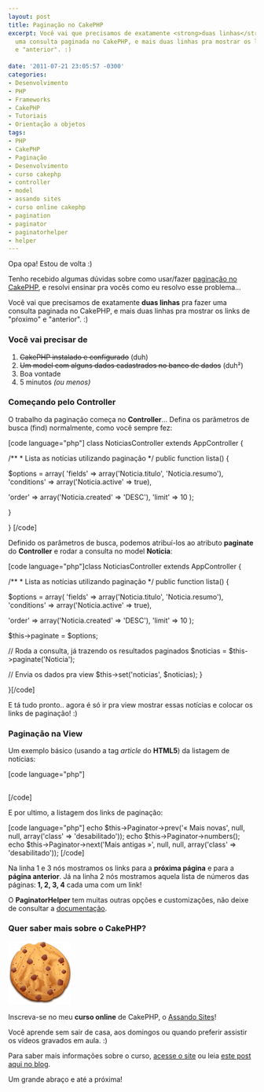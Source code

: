 ```yaml
---
layout: post
title: Paginação no CakePHP
excerpt: Você vai que precisamos de exatamente <strong>duas linhas</strong> pra fazer
  uma consulta paginada no CakePHP, e mais duas linhas pra mostrar os links de "pŕoximo"
  e "anterior". :)

date: '2011-07-21 23:05:57 -0300'
categories:
- Desenvolvimento
- PHP
- Frameworks
- CakePHP
- Tutoriais
- Orientação a objetos
tags:
- PHP
- CakePHP
- Paginação
- Desenvolvimento
- curso cakephp
- controller
- model
- assando sites
- curso online cakephp
- pagination
- paginator
- paginatorhelper
- helper
---
```

<p>Opa opa! Estou de volta :)</p>
<p>Tenho recebido algumas dúvidas sobre como usar/fazer <a href="http://book.cakephp.org/view/1231/Pagination">paginação no CakePHP</a>, e resolvi ensinar pra vocês como eu resolvo esse problema...</p>
<p>Você vai que precisamos de exatamente <strong>duas linhas</strong> pra fazer uma consulta paginada no CakePHP, e mais duas linhas pra mostrar os links de "pŕoximo" e "anterior". :)</p>
<h3>Você vai precisar de</h3>
<ol>
<li><del>CakePHP instalado e configurado</del> (duh)</li>
<li><del>Um model com alguns dados cadastrados no banco de dados</del> (duh²)</li>
<li>Boa vontade</li>
<li>5 minutos <em>(ou menos)</em></li>
</ol>
<h3>Começando pelo Controller</h3>
<div>O trabalho da paginação começa no <strong>Controller</strong>... Defina os parâmetros de busca (find) normalmente, como você sempre fez:</div>
<p>[code language="php"]
class NoticiasController extends AppController {</p>
<p>	/**
	 * Lista as notícias utilizando paginação
	 */
	public function lista() {</p>
<p>		$options = array(
			'fields' => array('Noticia.titulo', 'Noticia.resumo'),
			'conditions' => array('Noticia.active' => true),</p>
<p>			'order' => array('Noticia.created' => 'DESC'),
			'limit' => 10
		);</p>
<p>	}</p>
<p>}
[/code]</p>
<p>Definido os parâmetros de busca, podemos atribuí-los ao atributo <strong>paginate</strong> do <strong>Controller</strong> e rodar a consulta no model <strong>Noticia</strong>:</p>
<p>[code language="php"]class NoticiasController extends AppController {</p>
<p>	/**
	 * Lista as notícias utilizando paginação
	 */
	public function lista() {</p>
<p>		$options = array(
			'fields' => array('Noticia.titulo', 'Noticia.resumo'),
			'conditions' => array('Noticia.active' => true),</p>
<p>			'order' => array('Noticia.created' => 'DESC'),
			'limit' => 10
		);</p>
<p>		$this->paginate = $options;</p>
<p>		// Roda a consulta, já trazendo os resultados paginados
		$noticias = $this->paginate('Noticia');</p>
<p>		// Envia os dados pra view
		$this->set('noticias', $noticias);
	}</p>
<p>}[/code]</p>
<p>E tá tudo pronto.. agora é só ir pra view mostrar essas notícias e colocar os links de paginação! :)</p>
<h3>Paginação na View</h3>
<p>Um exemplo básico (usando a tag <em>article</em> do <strong>HTML5</strong>) da listagem de notícias:</p>
<p>[code language="php"]<article>
<?php foreach($noticias AS $data): ?>
	<h1><?php echo $data['Noticia']['titulo'] ?></h1>
	<p><?php echo $data['Noticia']['resumo'] ?></p>
<?php endforeach; ?>
</article>[/code]</p>
<p>E por ultimo, a listagem dos links de paginação:</p>
<p>[code language="php"]
echo $this->Paginator->prev('« Mais novas', null, null, array('class' => 'desabilitado'));
echo $this->Paginator->numbers();
echo $this->Paginator->next('Mais antigas »', null, null, array('class' => 'desabilitado'));
[/code]</p>
<p>Na linha 1 e 3 nós mostramos os links para a <strong>próxima página</strong> e para a <strong>página anterior</strong>. Já na linha 2 nós mostramos aquela lista de números das páginas:<strong> 1, 2, 3, 4</strong> cada uma com um link!</p>
<p>O <strong>PaginatorHelper</strong> tem muitas outras opções e customizações, não deixe de consultar a <a href="http://api.cakephp.org/class/paginator-helper">documentação</a>.</p>
<h3>Quer saber mais sobre o CakePHP?</h3>
<p><a href="http://assando-sites.com.br/"><img src="/assets/uploads/2011/07/cookie.png" alt="Assando Sites, curso online de CakePHP" title="Assando Sites, curso online de CakePHP" width="128" height="128" class="alignright size-full wp-image-1737" /></a></p>
<p>Inscreva-se no meu <strong>curso online</strong> de CakePHP, o <a title="Assando Sites, curso online de CakePHP" href="http://assando-sites.com.br" target="_blank">Assando Sites</a>!</p>
<p>Você aprende sem sair de casa, aos domingos ou quando preferir assistir os vídeos gravados em aula. :)</p>
<p>Para saber mais informações sobre o curso, <a title="Assando Sites, curso online de CakePHP" href="http://assando-sites.com.br" target="_blank">acesse o site</a> ou leia <a title="Curso online de CakePHP" href="http://blog.thiagobelem.net/curso-online-de-cakephp/" target="_blank">este post aqui no blog</a>.</p>
<p>Um grande abraço e até a próxima!</p>
